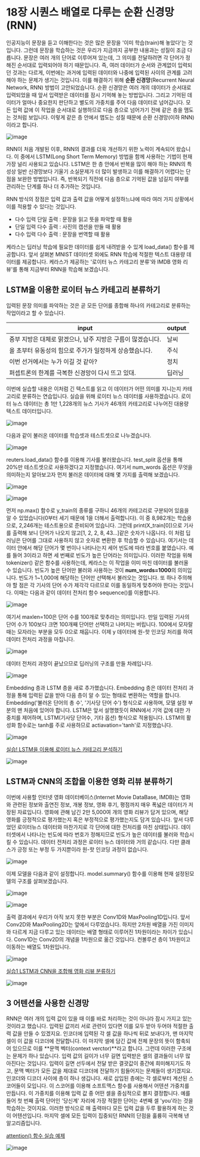 # 18장 시퀀스 배열로 다루는 순환 신경망(RNN)

인공지능이 문장을 듣고 이해한다는 것은 많은 문장을 '이미 학습(train)해 놓았다'는 것입니다.
그런데 문장을 학습하는 것은 우리가 지금까지 공부한 내용과는 성질이 조금 다릅니다.
문장은 여러 개의 단어로 이루어져 있는데, 그 의미를 전달하려면 각 단어가 정해진 순서대로 입력되어야 하기 때문입니다.
즉, 여러 데이터가 순서와 관계없이 입력되던 것과는 다르게, 이번에는 과거에 입력된 데이터와 나중에 입력된 사이의 관계를 고려해야 하는 문제가 생기는 것입니다.
이를 해결하기 위해 **순환 신경망**(Recurrent Neural Network, RNN) 방법이 고안되었습니다.
순환 신경망은 여러 개의 데이터가 순서대로 입력되었을 때 앞서 입력받은 데이터를 잠시 기억해 놓는 방법입니다.
그리고 기억된 데이터가 얼마나 중요한지 판단하고 별도의 가중치를 주어 다음 데이터로 넘어갑니다.
모든 입력 값에 이 작업을 순서대로 실행하므로 다음 층으로 넘어가기 전에 같은 층을 맴도는 것처럼 보입니다.
이렇게 같은 층 안에서 맵도는 성질 때문에 순환 신경망(이하 RNN)이라고 합니다.

![image](https://user-images.githubusercontent.com/52357235/178678101-f7dc3a88-bebe-42cb-bf45-da3ecd898a47.png)

RNN이 처음 개발된 이후, RNN의 결과를 더욱 개선하기 위한 노력이 계속되어 왔습니다.
이 중에서 LSTM(Long Short Term Memory) 방법을 함께 사용하는 기법이 현재 가장 널리 사용되고 있습니다.
LSTM은 한 층 안에서 반복을 많이 해야 하는 RNN의 특성상 일반 신경망보다 기울기 소실문제가 더 많이 발생하고 이를 해결하기 어렵다는 단점을 보완한 방법입니다.
즉, 반복되기 직전에 다음 층으로 기억된 값을 넘길지 여부를 관리하는 단계를 하나 더 추가하는 것입니다.

RNN 방식의 장점은 입력 값과 출력 값을 어떻게 설정하느냐에 따라 여러 가지 상황에서 이를 적용할 수 있다는 것입니다.

- 다수 입력 단일 출력
: 문장을 읽고 뜻을 파악할 때 활용
- 단일 입력 다수 출력
: 사진의 캡션을 만들 때 활용
- 다수 입력 다수 출력
: 문장을 번역할 때 활용

케라스는 딥러닝 학습에 필요한 데이터를 쉽게 내려받을 수 있게 load_data() 함수를 제공합니다.
앞서 살펴본 MNIST 데이터셋 외에도 RNN 학습에 적절한 텍스트 대용량 데이터를 제공합니다.
케라스가 제공하는 '로이터 뉴스 카테고리 분류'와 IMDB 영화 리뷰'를 통해 지금부터 RNN을 학습해 보겠습니다.

## LSTM을 이용한 로이터 뉴스 카테고리 분류하기

입력된 문장 의미를 파악하는 것은 곧 모든 단어를 종합해 하나의 카테고리로 분류하는 작업이라고 할 수 있습니다.

|input|output|
|--|--|
|중부 지방은 대체로 맑겠으나, 남주 지방은 구름이 많겠습니다.|날씨|
|올 초부터 유동성의 힘으로 주가가 일정하게 상승했습니다.|주식|
|이번 선거에서는 누가 이길 것 같아?|정치|
|퍼셉트론의 한계를 극복한 신경망이 다시 뜨고 있대.|딥러닝|

이번에 실습할 내용은 이처럼 긴 텍스트를 읽고 이 데이터가 어떤 의미를 지니는지 카테고리로 분류하는 연습입니다.
실습을 위해 로이터 뉴스 데이터를 사용하겠습니다.
로이터 뉴스 데이터는 총 1만 1,228개의 뉴스 기사가 46개의 카테고리로 나누어진 대용량 텍스트 데이터입니다.

![image](https://user-images.githubusercontent.com/52357235/178681316-768c7fdd-e230-45c3-950b-b6e86f7d1676.png)

다음과 같이 불러온 데이터를 학습셋과 테스트셋으로 나누겠습니다.

![image](https://user-images.githubusercontent.com/52357235/178681739-9a40b071-78e5-46ee-bb6b-6badb6367ea8.png)

reuters.load_data() 함수를 이용해 기사를 불러왔습니다.
test_split 옵션을 통해 20%만 테스트셋으로 사용하겠다고 지정했습니다.
여기서 num_words 옵션은 무엇을 의미하는지 알아보고자 먼저 불러온 데이터에 대해 몇 가지를 출력해 보겠습니다.

![image](https://user-images.githubusercontent.com/52357235/178682801-cf97e914-8b4e-4690-8108-1e8388f37b31.png)

![image](https://user-images.githubusercontent.com/52357235/178682840-e24236fe-8552-4c0e-95a8-cfe90f6092e9.png)

먼저 np.max() 함수로 y_train의 종류를 구하니 46개의 카테고리로 구분되어 있음을 알 수 있었습니다(0부터 세기 때문에 1을 더해서 출력합니다).
이 중 8,982개는 학습용으로, 2,246개는 테스트용으로 준비되어 있습니다.
그런데 print(X_train[0])으로 기사를 출력해 보니 단어가 나오지 않고[1, 2, 2, 8, 43...]같은 숫자가 나옵니다.
이 처럼 딥러닝은 단어를 그대로 사용하지 않고 숫자로 변환한 후 학습할 수 있습니다.
여기서는 데이터 안에서 해당 단어가 몇 번이나 나타나는지 세어 빈도에 따라 번호를 붙였습니다.
예를 들어 3이라고 하면 세 번째로 빈도가 높은 단어라는 의미입니다.
이러한 작업을 위해 tokenizer() 같은 함수를 사용하는데, 케라스는 이 작업을 이미 마친 데이터를 불러올 수 있습니다.
빈도가 높은 단어만 불러와 사용하는 것이 **num_words=1000**의 의미입니다.
빈도가 1~1,000에 해당하는 단어만 선택해서 불러오는 것입니다.
또 하나 주의해야 할 점은 각 기사의 단어 수가 제각각 다르므로 이를 동일하게 맞추어야 한다는 것입니다.
이때는 다음과 같이 데이터 전처리 함수 sequence()를 이용합니다.

![image](https://user-images.githubusercontent.com/52357235/178684848-9e427d3a-90fd-45b6-b67c-6065cdb46fcd.png)

여기서 maxlen=100은 단어 수를 100개로 맞추라는 의미입니다.
만일 입력된 기사의 단어 수가 100보다 크면 100개째 단어만 선택하고 나머지는 버립니다.
100에서 모자랄 때는 모자라는 부분을 모두 0으로 채웁니다.
이제 y 데이터에 원-핫 인코딩 처리를 하여 데이터 전처리 과정을 마칩니다.

![image](https://user-images.githubusercontent.com/52357235/178685581-6d2683f6-9f7e-4907-89f8-fc053490c74d.png)

데이터 전처리 과정이 끝났으므로 딥러닝의 구조를 만들 차례입니다.

![image](https://user-images.githubusercontent.com/52357235/178686158-8a50d3a9-bfde-4512-a8a4-72f16a64233f.png)

Embedding 층과 LSTM 층을 새로 추가했습니다.
Embedding 층은 데이터 전처리 과정을 통해 입력된 값을 받아 다음 층이 알 수 있는 형태로 변환하는 역할을 합니다.
Embedding('불러온 단어의 총 수', '기사당 단어 수') 형식으로 사용하며, 모델 설정 부분의 맨 처음에 있어야 합니다.
LSTM은 앞서 설명했듯이 RNN에서 기억 값에 대한 가중치를 제어하며, LSTM(기사당 단어수, 기타 옵션) 형식으로 적용됩니다.
LSTM의 활성화 함수로는 tanh를 주로 사용하므로 actiavation='tanh'로 지정했습니다.

![image](https://user-images.githubusercontent.com/52357235/178689478-6713f858-9ef9-41b2-a0ff-78e75ece75d4.png)

[실습! LSTM을 이용해 로이터 뉴스 카테고리 분석하기](https://github.com/zzzangmans1/DeepLearning/blob/main/18/18_1.py)

![image](https://user-images.githubusercontent.com/52357235/178694382-e38258cf-72da-44a4-9951-ffd679817de6.png)

## LSTM과 CNN의 조합을 이용한 영화 리뷰 분류하기

이번에 사용할 인터넷 영화 데이터베이스(Internet Movie DataBase, IMDB)는 영화와 관련된 정보와 출연진 정보, 개봉 정보, 영화 후기, 평점까지 매우 폭넓은 데이터가 저장된 자료입니다.
영화에 관해 남긴 2만 5,000여 개의 영화 리뷰가 담겨 있으며, 해당 영화를 긍정적으로 평가했는지 혹은 부정적으로 평가했는지도 담겨 있습니다.
앞서 다루었던 로이터뉴스 데이터와 마찬가지로 각 단어에 대한 전처리를 마친 상태입니다.
데이터셋에서 나타나는 빈도에 따라 번호가 정해지므로 빈도가 높은 데이터를 불러와 학습시킬 수 있습니다.
데이터 전처리 과정은 로이터 뉴스 데이터와 거의 같습니다.
다만 클래스가 긍정 또는 부정 두 가지뿐이라 원-핫 인코딩 과정이 없습니다.

![image](https://user-images.githubusercontent.com/52357235/178694845-f7f86220-49b0-41f1-9c9b-3991436458b6.png)

이제 모델을 다음과 같이 설정합니다.
model.summary() 함수를 이용해 현재 설정된모델의 구조를 살펴보겠습니다.

![image](https://user-images.githubusercontent.com/52357235/178696574-0222c693-a0e3-4511-89d6-a567acf9e5e8.png)

![image](https://user-images.githubusercontent.com/52357235/178696604-5e06e8ce-e669-429d-b4f7-6dbb7afc405a.png)

출력 결과에서 우리가 아직 보지 못한 부분은 Conv1D와 MaxPooling1D입니다.
앞서 Conv2D와 MaxPooling2D는 앞에서 다루었습니다.
하지만 2차원 배열을 가진 이미지와 다르게 지금 다루고 있는 데이터는 배열 형태로 이루어진 1차원이라는 차이가 있습니다.
Conv1D는 Conv2D의 개념을 1차원으로 옮긴 것입니다.
컨볼루션 층이 1차원이고 이동하는 배열도 1차원입니다.

![image](https://user-images.githubusercontent.com/52357235/178698313-5a63c213-db82-4780-9062-0eb4bbcf3a70.png)

[실습1 LSTM과 CNN을 조합해 영화 리뷰 분류하기](https://github.com/zzzangmans1/DeepLearning/blob/main/18/18_2.py)

![image](https://user-images.githubusercontent.com/52357235/178701095-b752ca4a-cf41-43e5-9bfe-14ae22c15621.png)

## 3 어텐션을 사용한 신경망

RNN은 여러 개의 입력 값이 있을 때 이를 바로 처리하는 것이 아니라 잠시 가지고 있는 것이라고 했습니다.
입력된 값끼리 서로 관련이 있다면 이를 모두 받아 두어야 적절한 출력 값을 만들 수 있겠지요.
인코더에 입력된 각 셀 값을 하나씩 뒤로 보내다가, 맨 마지막 셀이 이 값을 디코더에 전달합니다.
이 마지막 셀에 담긴 값에 전체 문장의 뜻이 함축되어 있으므로 이를 **문맥 벡터(context verctor)**라고 합니다.
그런데 이러한 구조에는 문제가 하나 있습니다.
입력 값의 길이가 너무 길면 입력받은 셀의 결과들이 너무 많아진다는 것입니다.
입력이 길면 선두에서 전달 받은 결괏값이 중간에 희미해지기도 하고, 문맥 벡터가 모든 값을 제대로 디코더에 전달하기 힘들어지는 문제들이 생기겠지요.
인코더와 디코더 사이에 층이 하나 생깁니다.
새로 삽입된 층에는 각 셀로부터 계산된 스코어들이 모입니다.
이 스코어를 이용해 소프트맥스 함수를 사용해서 어텐션 가중치를 만듭니다.
이 가중치를 이용해 입력 값 중 어떤 셀을 중심적으로 볼지 결정합니다.
예를 들어 첫 번째 출력 단어인 '당신계' 자리에 가장 적절한 단어는 4번째 셀 'you'라는 것을 학습하는 것이지요.
이러한 방식으로 매 출력마다 모든 입력 값을 두루 활용하게 하는 것이 어텐션입니다.
마지막 셀에 모든 입력이 집중되던 RNN의 단점을 훌륭히 극복해 낸 알고리즘입니다.

[attention() 함수 실습 예제](https://github.com/zzzangmans1/DeepLearning/blob/main/18/18_3.py)

![image](https://user-images.githubusercontent.com/52357235/178707384-405152db-b330-49b4-b59a-f0e4febe3639.png)
